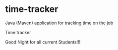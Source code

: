# time-tracker
Java (Maven) application for tracking time on the job

Time tracker

Good Night for all current Students!!!
